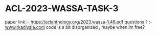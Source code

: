 # ACL-2023-WASSA-TASK-3
paper link :- https://aclanthology.org/2023.wassa-1.46.pdf
questions ? :- www.rkadiyala.com
code is a bit disorganized , maybe when im free?
